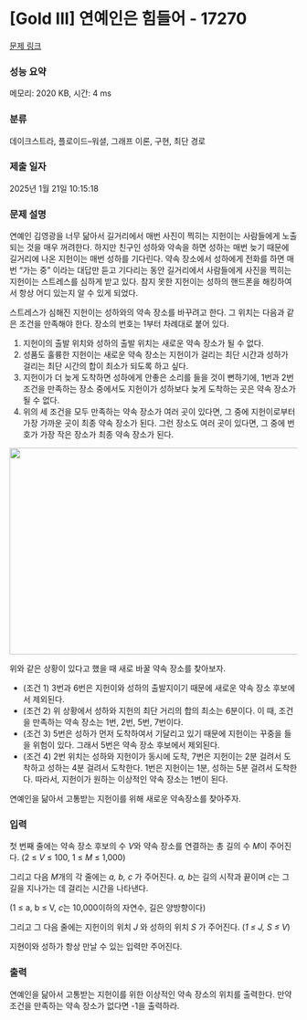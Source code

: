 # [Gold III] 연예인은 힘들어 - 17270 

[문제 링크](https://www.acmicpc.net/problem/17270) 

### 성능 요약

메모리: 2020 KB, 시간: 4 ms

### 분류

데이크스트라, 플로이드–워셜, 그래프 이론, 구현, 최단 경로

### 제출 일자

2025년 1월 21일 10:15:18

### 문제 설명

<p>연예인 김영광을 너무 닮아서 길거리에서 매번 사진이 찍히는 지헌이는 사람들에게 노출되는 것을 매우 꺼려한다. 하지만 친구인 성하와 약속을 하면 성하는 매번 늦기 때문에 길거리에 나온 지헌이는 매번 성하를 기다린다. 약속 장소에서 성하에게 전화를 하면 매번 “가는 중” 이라는 대답만 듣고 기다리는 동안 길거리에서 사람들에게 사진을 찍히는 지헌이는 스트레스를 심하게 받고 있다. 참지 못한 지헌이는 성하의 핸드폰을 해킹하여서 항상 어디 있는지 알 수 있게 되었다.</p>

<p>스트레스가 심해진 지헌이는 성하와의 약속 장소를 바꾸려고 한다. 그 위치는 다음과 같은 조건을 만족해야 한다. 장소의 번호는 1부터 차례대로 붙어 있다.</p>

<ol>
	<li>지헌이의 출발 위치와 성하의 출발 위치는 새로운 약속 장소가 될 수 없다.</li>
	<li>성품도 훌륭한 지헌이는 새로운 약속 장소는 지헌이가 걸리는 최단 시간과 성하가 걸리는 최단 시간의 합이 최소가 되도록 하고 싶다.</li>
	<li>지헌이가 더 늦게 도착하면 성하에게 안좋은 소리를 들을 것이 뻔하기에, 1번과 2번 조건을 만족하는 장소 중에서도 지헌이가 성하보다 늦게 도착하는 곳은 약속 장소가 될 수 없다.</li>
	<li>위의 세 조건을 모두 만족하는 약속 장소가 여러 곳이 있다면, 그 중에 지헌이로부터 가장 가까운 곳이 최종 약속 장소가 된다. 그런 장소도 여러 곳이 있다면, 그 중에 번호가 가장 작은 장소가 최종 약속 장소가 된다.</li>
</ol>

<p style="text-align: center;"><img alt="" src="https://upload.acmicpc.net/fe6c7237-d6f3-417c-9eeb-a368228bc999/-/preview/" style="height: 362px; width: 600px;"><br>
 </p>

<p>위와 같은 상황이 있다고 했을 때 새로 바꿀 약속 장소를 찾아보자.</p>

<ul>
	<li>(조건 1) 3번과 6번은 지헌이와 성하의 출발지이기 때문에 새로운 약속 장소 후보에서 제외된다.</li>
	<li>(조건 2) 위 상황에서 성하와 지헌의 최단 거리의 합의 최소는 6분이다. 이 때, 조건을 만족하는 약속 장소는 1번, 2번, 5번, 7번이다.</li>
	<li>(조건 3) 5번은 성하가 먼저 도착하여서 기달리고 있기 때문에 지헌이는 꾸중을 들을 위험이 있다. 그래서 5번은 약속 장소 후보에서 제외된다.</li>
	<li>(조건 4) 2번 위치는 성하와 지헌이가 동시에 도착, 7번은 지헌이는 2분 걸려서 도착하고 성하는 4분 걸려서 도착한다. 1번은 지헌이는 1분, 성하는 5분 걸려서 도착한다. 따라서, 지헌이가 원하는 이상적인 약속 장소는 1번이 된다.</li>
</ul>

<p>연예인을 닮아서 고통받는 지헌이를 위해 새로운 약속장소를 찾아주자.</p>

### 입력 

 <p>첫 번째 줄에는 약속 장소 후보의 수 <em>V</em>와 약속 장소를 연결하는 총 길의 수 <em>M</em>이 주어진다. (2 ≤ <em>V</em> ≤ 100, 1 ≤ <em>M</em> ≤ 1,000)</p>

<p>그리고 다음 <em>M</em>개의 각 줄에는 <em>a, b, c</em> 가 주어진다. <em>a, b</em>는 길의 시작과 끝이며 <em>c</em>는 그 길을 지나가는 데 걸리는 시간을 나타낸다.</p>

<p>(1 ≤ a, b ≤ V, <em>c</em>는 10,000이하의 자연수, 길은 양방향이다)</p>

<p>그리고 그 다음 줄에는 지헌이의 위치 <em>J </em>와 성하의 위치 <em>S </em>가 주어진다. (<em>1 ≤ J, S ≤ V</em>)</p>

<p>지현이와 성하가 항상 만날 수 있는 입력만 주어진다.</p>

### 출력 

 <p>연예인을 닮아서 고통받는 지헌이를 위한 이상적인 약속 장소의 위치를 출력한다. 만약 조건을 만족하는 약속 장소가 없다면 -1을 출력하라.</p>

